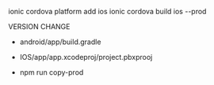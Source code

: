 ionic cordova platform add ios
ionic cordova build ios --prod


VERSION CHANGE
- android/app/build.gradle
- IOS/app/app.xcodeproj/project.pbxprooj

-  npm run copy-prod